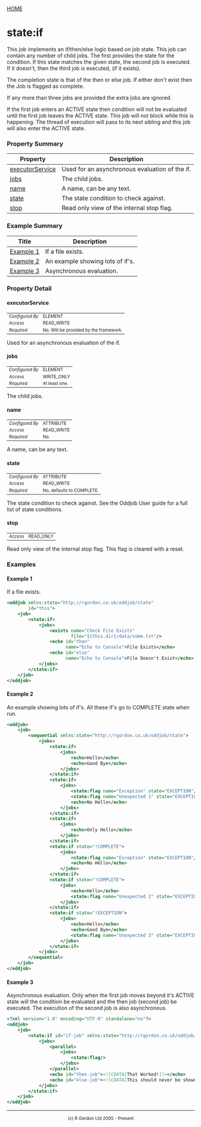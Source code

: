 [HOME](../../../README.md)
# state:if

This job implements an if/then/else logic based on job state. This job can
contain any number of child jobs. The first provides the state for
the condition.
If this state matches the given state, the second job is
executed. If it doesn't, then the third job is executed, (if it exists).


The completion state is that of the then or else job. If either don't
exist then the Job is flagged as complete.


If any more than three jobs are provided the extra jobs are ignored.


If the first job enters an ACTIVE state then condition will not be
evaluated until the first job leaves the ACTIVE state. This job will
not block while this is happening. The thread of execution will pass
to its next sibling and this job will also enter the ACTIVE state.

### Property Summary

| Property | Description |
| -------- | ----------- |
| [executorService](#propertyexecutorService) | Used for an asynchronous evaluation of the if. | 
| [jobs](#propertyjobs) | The child jobs. | 
| [name](#propertyname) | A name, can be any text. | 
| [state](#propertystate) | The state condition to check against. | 
| [stop](#propertystop) | Read only view of the internal stop flag. | 


### Example Summary

| Title | Description |
| ----- | ----------- |
| [Example 1](#example1) | If a file exists. |
| [Example 2](#example2) | An example showing lots of if's. |
| [Example 3](#example3) | Asynchronous evaluation. |


### Property Detail
#### executorService <a name="propertyexecutorService"></a>

<table style='font-size:smaller'>
      <tr><td><i>Configured By</i></td><td>ELEMENT</td></tr>
      <tr><td><i>Access</i></td><td>READ_WRITE</td></tr>
      <tr><td><i>Required</i></td><td>No. Will be provided by the framework.</td></tr>
</table>

Used for an asynchronous evaluation of the if.

#### jobs <a name="propertyjobs"></a>

<table style='font-size:smaller'>
      <tr><td><i>Configured By</i></td><td>ELEMENT</td></tr>
      <tr><td><i>Access</i></td><td>WRITE_ONLY</td></tr>
      <tr><td><i>Required</i></td><td>At least one.</td></tr>
</table>

The child jobs.

#### name <a name="propertyname"></a>

<table style='font-size:smaller'>
      <tr><td><i>Configured By</i></td><td>ATTRIBUTE</td></tr>
      <tr><td><i>Access</i></td><td>READ_WRITE</td></tr>
      <tr><td><i>Required</i></td><td>No.</td></tr>
</table>

A name, can be any text.

#### state <a name="propertystate"></a>

<table style='font-size:smaller'>
      <tr><td><i>Configured By</i></td><td>ATTRIBUTE</td></tr>
      <tr><td><i>Access</i></td><td>READ_WRITE</td></tr>
      <tr><td><i>Required</i></td><td>No, defaults to COMPLETE.</td></tr>
</table>

The state condition to check against.
See the Oddjob User guide for a full list of state conditions.

#### stop <a name="propertystop"></a>

<table style='font-size:smaller'>
      <tr><td><i>Access</i></td><td>READ_ONLY</td></tr>
</table>

Read only view of the internal stop flag.
This flag is cleared with a reset.


### Examples
#### Example 1 <a name="example1"></a>

If a file exists.


```xml
<oddjob xmlns:state="http://rgordon.co.uk/oddjob/state"
        id="this">
    <job>
        <state:if>
            <jobs>
                <exists name="Check File Exists"
                        file="${this.dir}/data/some.txt"/>
                <echo id="then"
                      name="Echo to Console">File Exists</echo>
                <echo id="else"
                      name="Echo to Console">File Doesn't Exist</echo>
            </jobs>
        </state:if>
    </job>
</oddjob>
```


#### Example 2 <a name="example2"></a>

An example showing lots of if's. All these if's go to COMPLETE state
when run.


```xml
<oddjob>
    <job>
        <sequential xmlns:state="http://rgordon.co.uk/oddjob/state">
            <jobs>
                <state:if>
                    <jobs>
                        <echo>Hello</echo>
                        <echo>Good Bye</echo>
                    </jobs>
                </state:if>
                <state:if>
                    <jobs>
                        <state:flag name="Exception" state="EXCEPTION"/>
                        <state:flag name="Unexpected 1" state="EXCEPTION"/>
                        <echo>No Hello</echo>
                    </jobs>
                </state:if>
                <state:if>
                    <jobs>
                        <echo>Only Hello</echo>
                    </jobs>
                </state:if>
                <state:if state="!COMPLETE">
                    <jobs>
                        <state:flag name="Exception" state="EXCEPTION"/>
                        <echo>No Hello</echo>
                    </jobs>
                </state:if>
                <state:if state="!COMPLETE">
                    <jobs>
                        <echo>Hello</echo>
                        <state:flag name="Unexpected 2" state="EXCEPTION"/>
                    </jobs>
                </state:if>
                <state:if state="!EXCEPTION">
                    <jobs>
                        <echo>Hello</echo>
                        <echo>Good Bye</echo>
                        <state:flag name="Unexpected 3" state="EXCEPTION"/>
                    </jobs>
                </state:if>
            </jobs>
        </sequential>
    </job>
</oddjob>
```


#### Example 3 <a name="example3"></a>

Asynchronous evaluation. Only when the first job moves beyond it's ACTIVE
state will the condition be evaluated and the then job (second job)
be executed. The execution of the second job is also asynchronous.


```xml
<?xml version="1.0" encoding="UTF-8" standalone="no"?>
<oddjob>
    <job>
        <state:if id="if-job" xmlns:state="http://rgordon.co.uk/oddjob/state">
            <jobs>
                <parallel>
                    <jobs>
                        <state:flag/>
                    </jobs>
                </parallel>
                <echo id="then-job"><![CDATA[That Worked!]]></echo>
                <echo id="else-job"><![CDATA[This should never be shown.]]></echo>
            </jobs>
        </state:if>
    </job>
</oddjob>
```



-----------------------

<div style='font-size: smaller; text-align: center;'>(c) R Gordon Ltd 2005 - Present</div>
